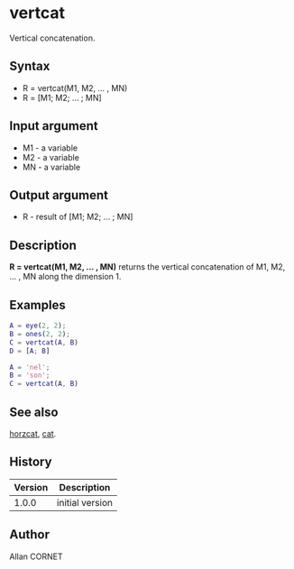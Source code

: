 # vertcat

Vertical concatenation.

## Syntax

- R = vertcat(M1, M2, ... , MN)
- R = [M1; M2; ... ; MN]

## Input argument

- M1 - a variable
- M2 - a variable
- MN - a variable

## Output argument

- R - result of [M1; M2; ... ; MN]

## Description

  <p><b>R = vertcat(M1, M2, ... , MN)</b> returns the vertical concatenation of M1, M2, ... , MN along the dimension 1.</p>

## Examples

```matlab
A = eye(2, 2);
B = ones(2, 2);
C = vertcat(A, B)
D = [A; B]
```

```matlab
A = 'nel';
B = 'son';
C = vertcat(A, B)
```

## See also

[horzcat](horzcat.md), [cat](cat.md).

## History

| Version | Description     |
| ------- | --------------- |
| 1.0.0   | initial version |

## Author

Allan CORNET
